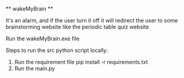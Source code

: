 ** wakeMyBrain **

It's an alarm, and if the user turn it off it will redirect the user to some brainstorming website like the periodic table quiz website

Run the wakeMyBrain.exe file

Steps to run the src python script locally:
1. Run the requirement file pip install -r requirements.txt
2. Run the main.py

